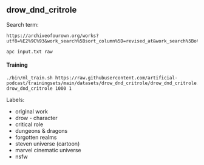 ## drow_dnd_critrole

Search term:

```
https://archiveofourown.org/works?utf8=%E2%9C%93&work_search%5Bsort_column%5D=revised_at&work_search%5Bother_tag_names%5D=&work_search%5Bexcluded_tag_names%5D=&work_search%5Bcrossover%5D=&work_search%5Bcomplete%5D=T&work_search%5Bwords_from%5D=20000&work_search%5Bwords_to%5D=&work_search%5Bdate_from%5D=&work_search%5Bdate_to%5D=&work_search%5Bquery%5D=&work_search%5Blanguage_id%5D=&commit=Sort+and+Filter&tag_id=Original+Drow+Character%28s%29
```

```shell
apc input.txt raw
```

#### Training

```shell
./bin/ml_train.sh https://raw.githubusercontent.com/artificial-podcast/trainingsets/main/datasets/drow_dnd_critrole/drow_dnd_critrole.txt drow_dnd_critrole 1000 1
```


Labels:
* original work
* drow - character
* critical role
* dungeons & dragons
* forgotten realms
* steven universe (cartoon)
* marvel cinematic universe
* nsfw
